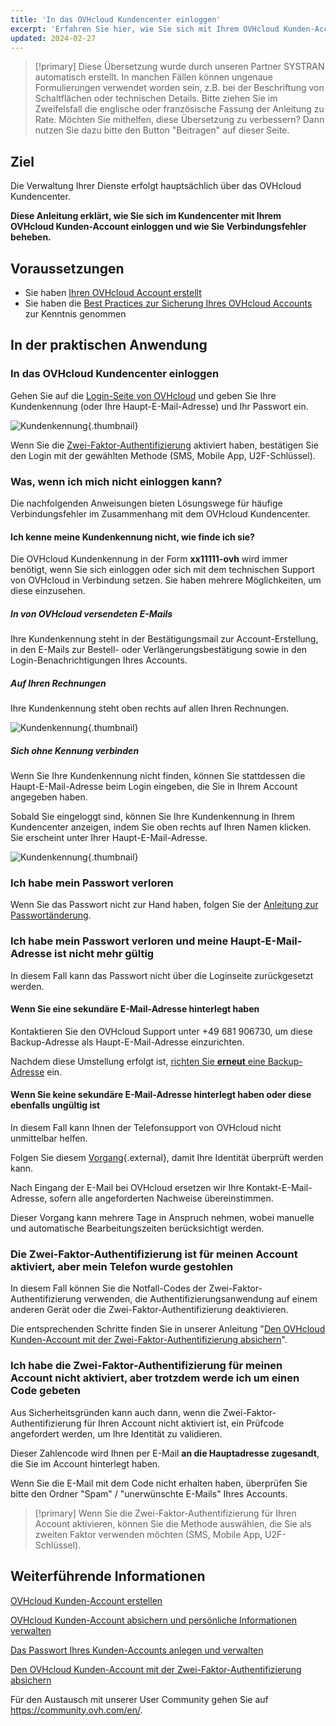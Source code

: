 ```yaml
---
title: 'In das OVHcloud Kundencenter einloggen'
excerpt: 'Erfahren Sie hier, wie Sie sich mit Ihrem OVHcloud Kunden-Account verbinden'
updated: 2024-02-27
---
```


> [!primary]
> Diese Übersetzung wurde durch unseren Partner SYSTRAN automatisch erstellt. In manchen Fällen können ungenaue Formulierungen verwendet worden sein, z.B. bei der Beschriftung von Schaltflächen oder technischen Details. Bitte ziehen Sie im Zweifelsfall die englische oder französische Fassung der Anleitung zu Rate. Möchten Sie mithelfen, diese Übersetzung zu verbessern? Dann nutzen Sie dazu bitte den Button "Beitragen" auf dieser Seite.
>

## Ziel

Die Verwaltung Ihrer Dienste erfolgt hauptsächlich über das OVHcloud Kundencenter.

**Diese Anleitung erklärt, wie Sie sich im Kundencenter mit Ihrem OVHcloud Kunden-Account einloggen und wie Sie Verbindungsfehler beheben.**

## Voraussetzungen

- Sie haben [Ihren OVHcloud Account erstellt](/pages/account_and_service_management/account_information/ovhcloud-account-creation)
- Sie haben die [Best Practices zur Sicherung Ihres OVHcloud Accounts](/pages/account_and_service_management/account_information/all_about_username) zur Kenntnis genommen

## In der praktischen Anwendung

### In das OVHcloud Kundencenter einloggen

Gehen Sie auf die [Login-Seite von OVHcloud](/links/manager) und geben Sie Ihre Kundenkennung (oder Ihre Haupt-E-Mail-Adresse) und Ihr Passwort ein.

![Kundenkennung](images/log-in.png){.thumbnail}

Wenn Sie die [Zwei-Faktor-Authentifizierung](/pages/account_and_service_management/account_information/secure-ovhcloud-account-with-2fa) aktiviert haben, bestätigen Sie den Login mit der gewählten Methode (SMS, Mobile App, U2F-Schlüssel).

### Was, wenn ich mich nicht einloggen kann? <a name="login-failure"></a>

Die nachfolgenden Anweisungen bieten Lösungswege für häufige Verbindungsfehler im Zusammenhang mit dem OVHcloud Kundencenter.

#### Ich kenne meine Kundenkennung nicht, wie finde ich sie?

Die OVHcloud Kundenkennung in der Form **xx11111-ovh** wird immer benötigt, wenn Sie sich einloggen oder sich mit dem technischen Support von OVHcloud in Verbindung setzen. Sie haben mehrere Möglichkeiten, um diese einzusehen.

##### **In von OVHcloud versendeten E-Mails**

Ihre Kundenkennung steht in der Bestätigungsmail zur Account-Erstellung, in den E-Mails zur Bestell- oder Verlängerungsbestätigung sowie in den Login-Benachrichtigungen Ihres Accounts.

##### **Auf Ihren Rechnungen**

Ihre Kundenkennung steht oben rechts auf allen Ihren Rechnungen.

![Kundenkennung](images/customer-id-bill-en.png){.thumbnail}

##### **Sich ohne Kennung verbinden**

Wenn Sie Ihre Kundenkennung nicht finden, können Sie stattdessen die Haupt-E-Mail-Adresse beim Login eingeben, die Sie in Ihrem Account angegeben haben.

Sobald Sie eingeloggt sind, können Sie Ihre Kundenkennung in Ihrem Kundencenter anzeigen, indem Sie oben rechts auf Ihren Namen klicken.
<br>Sie erscheint unter Ihrer Haupt-E-Mail-Adresse.

![Kundenkennung](images/nic-handle.png){.thumbnail}

### Ich habe mein Passwort verloren

Wenn Sie das Passwort nicht zur Hand haben, folgen Sie der [Anleitung zur Passwortänderung](/pages/account_and_service_management/account_information/manage-ovh-password#wenn-sie-ihr-aktuelles-passwort-nicht-kennen).

### Ich habe mein Passwort verloren und meine Haupt-E-Mail-Adresse ist nicht mehr gültig  <a name="invalid-email"></a>

In diesem Fall kann das Passwort nicht über die Loginseite zurückgesetzt werden.

#### Wenn Sie eine sekundäre E-Mail-Adresse hinterlegt haben

Kontaktieren Sie den OVHcloud Support unter +49 681 906730, um diese Backup-Adresse als Haupt-E-Mail-Adresse einzurichten.

Nachdem diese Umstellung erfolgt ist, [richten Sie **erneut** eine Backup-Adresse](/pages/account_and_service_management/account_information/all_about_username#backup-email) ein.

#### Wenn Sie keine sekundäre E-Mail-Adresse hinterlegt haben oder diese ebenfalls ungültig ist

In diesem Fall kann Ihnen der Telefonsupport von OVHcloud nicht unmittelbar helfen.

Folgen Sie diesem [Vorgang](https://www.ovh.de/cgi-bin/de/procedure/procedureChangeEmail.cgi){.external}, damit Ihre Identität überprüft werden kann.

Nach Eingang der E-Mail bei OVHcloud ersetzen wir Ihre Kontakt-E-Mail-Adresse, sofern alle angeforderten Nachweise übereinstimmen.

Dieser Vorgang kann mehrere Tage in Anspruch nehmen, wobei manuelle und automatische Bearbeitungszeiten berücksichtigt werden.

### Die Zwei-Faktor-Authentifizierung ist für meinen Account aktiviert, aber mein Telefon wurde gestohlen

In diesem Fall können Sie die Notfall-Codes der Zwei-Faktor-Authentifizierung verwenden, die Authentifizierungsanwendung auf einem anderen Gerät oder die Zwei-Faktor-Authentifizierung deaktivieren.

Die entsprechenden Schritte finden Sie in unserer Anleitung "[Den OVHcloud Kunden-Account mit der Zwei-Faktor-Authentifizierung absichern](/pages/account_and_service_management/account_information/secure-ovhcloud-account-with-2fa#was-soll-ich-tun-wenn-eines-meiner-peripheriegerate-verloren-geht-oder-nicht-mehr-funktioniert)".

### Ich habe die Zwei-Faktor-Authentifizierung für meinen Account nicht aktiviert, aber trotzdem werde ich um einen Code gebeten

Aus Sicherheitsgründen kann auch dann, wenn die Zwei-Faktor-Authentifizierung für Ihren Account nicht aktiviert ist, ein Prüfcode angefordert werden, um Ihre Identität zu validieren.

Dieser Zahlencode wird Ihnen per E-Mail **an die Hauptadresse zugesandt**, die Sie im Account hinterlegt haben.

Wenn Sie die E-Mail mit dem Code nicht erhalten haben, überprüfen Sie bitte den Ordner "Spam" / "unerwünschte E-Mails" Ihres Accounts.

> [!primary]
> Wenn Sie die Zwei-Faktor-Authentifizierung für Ihren Account aktivieren, können Sie die Methode auswählen, die Sie als zweiten Faktor verwenden möchten (SMS, Mobile App, U2F-Schlüssel).
>

## Weiterführende Informationen

[OVHcloud Kunden-Account erstellen](/pages/account_and_service_management/account_information/ovhcloud-account-creation)

[OVHcloud Kunden-Account absichern und persönliche Informationen verwalten](/pages/account_and_service_management/account_information/all_about_username)

[Das Passwort Ihres Kunden-Accounts anlegen und verwalten](/pages/account_and_service_management/account_information/manage-ovh-password)

[Den OVHcloud Kunden-Account mit der Zwei-Faktor-Authentifizierung absichern](/pages/account_and_service_management/account_information/secure-ovhcloud-account-with-2fa)

Für den Austausch mit unserer User Community gehen Sie auf <https://community.ovh.com/en/>.
